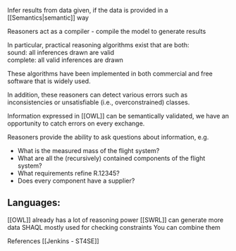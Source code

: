 Infer results from data given, if the data is provided in a [[Semantics|semantic]] way

Reasoners act as a compiler - compile the model to generate results

In particular, practical reasoning algorithms exist that are both:		
	sound: all inferences drawn are valid	
	complete: all valid inferences are drawn	

These algorithms have been implemented in both commercial and free software that is widely used.

In addition, these reasoners can detect various errors such as inconsistencies or unsatisfiable (i.e., overconstrained) classes.

Information expressed in [[OWL]] can be semantically validated, we have an opportunity to catch errors on every exchange.

Reasoners provide the ability to ask questions about information, e.g.
- What is the measured mass of the flight system?
- What are all the (recursively) contained components of the flight system?
- What requirements refine R.12345?
- Does every component have a supplier?

## Languages:
[[OWL]] already has a lot of reasoning power
[[SWRL]] can generate more data
SHAQL mostly used for checking constraints
You can combine them


References
[[Jenkins - ST4SE]]